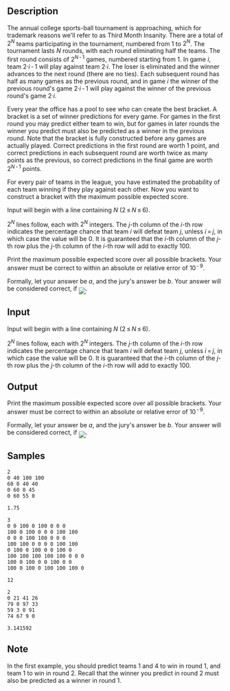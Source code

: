## Description

<div><p>The annual college sports-ball tournament is approaching, which for trademark reasons we'll refer to as Third Month Insanity. There are a total of <span class="tex-span">2<sup class="upper-index"><i>N</i></sup></span> teams participating in the tournament, numbered from <span class="tex-span">1</span> to <span class="tex-span">2<sup class="upper-index"><i>N</i></sup></span>. The tournament lasts <span class="tex-span"><i>N</i></span> rounds, with each round eliminating half the teams. The first round consists of <span class="tex-span">2<sup class="upper-index"><i>N</i> - 1</sup></span> games, numbered starting from <span class="tex-span">1</span>. In game <span class="tex-span"><i>i</i></span>, team <span class="tex-span">2·<i>i</i> - 1</span> will play against team <span class="tex-span">2·<i>i</i></span>. The loser is eliminated and the winner advances to the next round (there are no ties). Each subsequent round has half as many games as the previous round, and in game <span class="tex-span"><i>i</i></span> the winner of the previous round's game <span class="tex-span">2·<i>i</i> - 1</span> will play against the winner of the previous round's game <span class="tex-span">2·<i>i</i></span>.</p><p>Every year the office has a pool to see who can create the best bracket. A bracket is a set of winner predictions for every game. For games in the first round you may predict either team to win, but for games in later rounds the winner you predict must also be predicted as a winner in the previous round. Note that the bracket is fully constructed before any games are actually played. Correct predictions in the first round are worth <span class="tex-span">1</span> point, and correct predictions in each subsequent round are worth twice as many points as the previous, so correct predictions in the final game are worth <span class="tex-span">2<sup class="upper-index"><i>N</i> - 1</sup></span> points.</p><p>For every pair of teams in the league, you have estimated the probability of each team winning if they play against each other. Now you want to construct a bracket with the maximum possible expected score.</p></div><div class="input-specification"><p>Input will begin with a line containing <span class="tex-span"><i>N</i></span> (<span class="tex-span">2 ≤ <i>N</i> ≤ 6</span>).</p><p><span class="tex-span">2<sup class="upper-index"><i>N</i></sup></span> lines follow, each with <span class="tex-span">2<sup class="upper-index"><i>N</i></sup></span> integers. The <span class="tex-span"><i>j</i></span>-th column of the <span class="tex-span"><i>i</i></span>-th row indicates the percentage chance that team <span class="tex-span"><i>i</i></span> will defeat team <span class="tex-span"><i>j</i></span>, unless <span class="tex-span"><i>i</i> = <i>j</i></span>, in which case the value will be <span class="tex-span">0</span>. It is guaranteed that the <span class="tex-span"><i>i</i></span>-th column of the <span class="tex-span"><i>j</i></span>-th row plus the <span class="tex-span"><i>j</i></span>-th column of the <span class="tex-span"><i>i</i></span>-th row will add to exactly <span class="tex-span">100</span>.</p></div><div class="output-specification"><p>Print the maximum possible expected score over all possible brackets. Your answer must be correct to within an absolute or relative error of <span class="tex-span">10<sup class="upper-index"> - 9</sup></span>.</p><p>Formally, let your answer be <span class="tex-span"><i>a</i></span>, and the jury's answer be <span class="tex-span"><i>b</i></span>. Your answer will be considered correct, if <img align="middle" class="tex-formula" src="./28772/file/vhOYWTJM.png" style="max-width: 100.0%;max-height: 100.0%;">.</p></div>

## Input

<p>Input will begin with a line containing <span class="tex-span"><i>N</i></span> (<span class="tex-span">2 ≤ <i>N</i> ≤ 6</span>).</p><p><span class="tex-span">2<sup class="upper-index"><i>N</i></sup></span> lines follow, each with <span class="tex-span">2<sup class="upper-index"><i>N</i></sup></span> integers. The <span class="tex-span"><i>j</i></span>-th column of the <span class="tex-span"><i>i</i></span>-th row indicates the percentage chance that team <span class="tex-span"><i>i</i></span> will defeat team <span class="tex-span"><i>j</i></span>, unless <span class="tex-span"><i>i</i> = <i>j</i></span>, in which case the value will be <span class="tex-span">0</span>. It is guaranteed that the <span class="tex-span"><i>i</i></span>-th column of the <span class="tex-span"><i>j</i></span>-th row plus the <span class="tex-span"><i>j</i></span>-th column of the <span class="tex-span"><i>i</i></span>-th row will add to exactly <span class="tex-span">100</span>.</p>

## Output

<p>Print the maximum possible expected score over all possible brackets. Your answer must be correct to within an absolute or relative error of <span class="tex-span">10<sup class="upper-index"> - 9</sup></span>.</p><p>Formally, let your answer be <span class="tex-span"><i>a</i></span>, and the jury's answer be <span class="tex-span"><i>b</i></span>. Your answer will be considered correct, if <img align="middle" class="tex-formula" src="./28772/file/vhOYWTJM.png" style="max-width: 100.0%;max-height: 100.0%;">.</p>

## Samples

```input1
2
0 40 100 100
60 0 40 40
0 60 0 45
0 60 55 0

```

```output1
1.75

```






```input2
3
0 0 100 0 100 0 0 0
100 0 100 0 0 0 100 100
0 0 0 100 100 0 0 0
100 100 0 0 0 0 100 100
0 100 0 100 0 0 100 0
100 100 100 100 100 0 0 0
100 0 100 0 0 100 0 0
100 0 100 0 100 100 100 0

```

```output2
12

```






```input3
2
0 21 41 26
79 0 97 33
59 3 0 91
74 67 9 0

```

```output3
3.141592

```




## Note

<p>In the first example, you should predict teams <span class="tex-span">1</span> and <span class="tex-span">4</span> to win in round <span class="tex-span">1</span>, and team <span class="tex-span">1</span> to win in round <span class="tex-span">2</span>. Recall that the winner you predict in round <span class="tex-span">2</span> must also be predicted as a winner in round <span class="tex-span">1</span>.</p>
